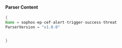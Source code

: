 #### Parser Content
```Java
{
Name = sophos-ep-cef-alert-trigger-success-threat
ParserVersion = "v1.0.0"


}
```